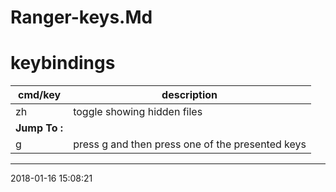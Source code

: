 # Ranger-keys.Md

# keybindings                                                                     
cmd/key  | description       
---------|-------------------------------
zh       | toggle showing hidden files
**Jump To :**  | 
g       | press g and then press one of the presented keys


       


* * *
2018-01-16 15:08:21
